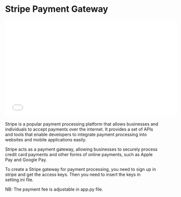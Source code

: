 # Stripe Payment Gateway

<iframe width="560" height="315" src="./asset/demo_file.mp4" frameborder="0" allowfullscreen></iframe>


<p>Stripe is a popular payment processing platform that allows businesses and individuals to accept payments over the internet. It provides a set of APIs and tools that enable developers to integrate payment processing into websites and mobile applications easily.
</p>

<p>Stripe acts as a payment gateway, allowing businesses to securely process credit card payments and other forms of online payments, such as Apple Pay and Google Pay.
</p>
<p>To create a Stripe gateway for payment processing, you need to sign up in stripe and get the access keys. Then you need to insert the keys in setting.ini file. 
</p>

NB: The payment fee is adjustable in app.py file.
